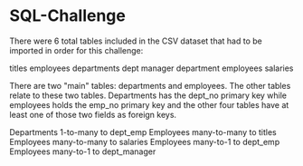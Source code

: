 # SQL-Challenge
There were 6 total tables included in the CSV dataset that had to be imported in order for this challenge: 

titles
employees
departments
dept manager
department employees 
salaries


There are two "main" tables: departments and employees. The other tables relate to these two tables. Departments has the dept_no primary key while employees holds the emp_no primary key and the other four tables have at least one of those two fields as foreign keys.

Departments 1-to-many to dept_emp
Employees many-to-many to titles
Employees many-to-many to salaries 
Employees many-to-1 to dept_emp
Employees many-to-1 to dept_manager
